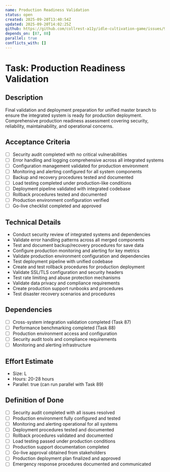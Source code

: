 ```yaml
---
name: Production Readiness Validation
status: open
created: 2025-09-20T13:40:54Z
updated: 2025-09-20T14:02:25Z
github: https://github.com/collrest-a11y/idle-cultivation-game/issues/90
depends_on: [87, 88]
parallel: true
conflicts_with: []
---
```


# Task: Production Readiness Validation

## Description
Final validation and deployment preparation for unified master branch to ensure the integrated system is ready for production deployment. Comprehensive production readiness assessment covering security, reliability, maintainability, and operational concerns.

## Acceptance Criteria
- [ ] Security audit completed with no critical vulnerabilities
- [ ] Error handling and logging comprehensive across all integrated systems
- [ ] Configuration management validated for production environment
- [ ] Monitoring and alerting configured for all system components
- [ ] Backup and recovery procedures tested and documented
- [ ] Load testing completed under production-like conditions
- [ ] Deployment pipeline validated with integrated codebase
- [ ] Rollback procedures tested and documented
- [ ] Production environment configuration verified
- [ ] Go-live checklist completed and approved

## Technical Details
- Conduct security review of integrated systems and dependencies
- Validate error handling patterns across all merged components
- Test and document backup/recovery procedures for save data
- Configure production monitoring and alerting for key metrics
- Validate production environment configuration and dependencies
- Test deployment pipeline with unified codebase
- Create and test rollback procedures for production deployment
- Validate SSL/TLS configuration and security headers
- Test rate limiting and abuse protection mechanisms
- Validate data privacy and compliance requirements
- Create production support runbooks and procedures
- Test disaster recovery scenarios and procedures

## Dependencies
- [ ] Cross-system integration validation completed (Task 87)
- [ ] Performance benchmarking completed (Task 88)
- [ ] Production environment access and configuration
- [ ] Security audit tools and compliance requirements
- [ ] Monitoring and alerting infrastructure

## Effort Estimate
- Size: L
- Hours: 20-28 hours
- Parallel: true (can run parallel with Task 89)

## Definition of Done
- [ ] Security audit completed with all issues resolved
- [ ] Production environment fully configured and tested
- [ ] Monitoring and alerting operational for all systems
- [ ] Deployment procedures tested and documented
- [ ] Rollback procedures validated and documented
- [ ] Load testing passed under production conditions
- [ ] Production support documentation completed
- [ ] Go-live approval obtained from stakeholders
- [ ] Production deployment plan finalized and approved
- [ ] Emergency response procedures documented and communicated
